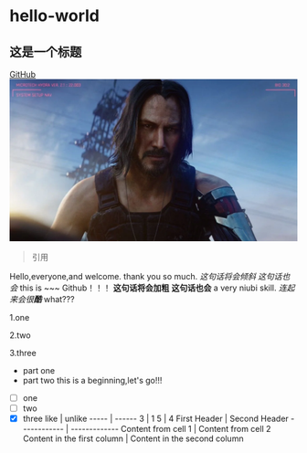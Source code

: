 # hello-world
## 这是一个标题
[GitHub](https://fishc.com.cn/)
![GitHub Logo](John.webp)
>引用

Hello,everyone,and welcome. thank you so much.
*这句话将会倾斜*
_这句话也会_
this is ~~~ Github！！！
**这句话将会加粗**
__这句话也会__
a very niubi skill.
_连起来会很**酷**_
what???

1.one

2.two

3.three
  * part one
  * part two
this is a beginning,let's go!!!
- [ ] one
- [ ] two
- [x] three
like | unlike
----- | ------
3 | 1
5 | 4
First Header | Second Header
------------ | -------------
Content from cell 1 | Content from cell 2
Content in the first column | Content in the second column
